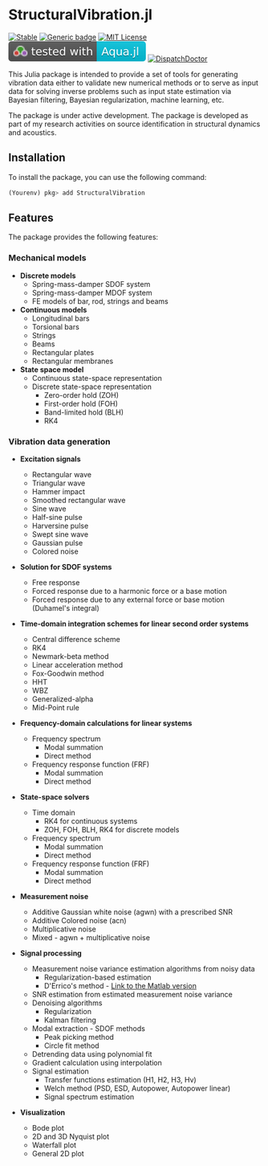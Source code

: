 # StructuralVibration.jl

[![Stable](https://img.shields.io/badge/docs-stable-blue.svg)](https://maucejo.github.io/StructuralVibration.jl/)
[![Generic badge](https://img.shields.io/badge/Version-0.1.0-cornflowerblue.svg)]()
[![MIT License](https://img.shields.io/badge/License-MIT-forestgreen)](https://github.com/maucejo/elsearticle/blob/main/LICENSE)
[![Aqua QA](https://raw.githubusercontent.com/JuliaTesting/Aqua.jl/master/badge.svg)](https://github.com/JuliaTesting/Aqua.jl)
[![DispatchDoctor](https://img.shields.io/badge/%F0%9F%A9%BA_tested_with-DispatchDoctor.jl-blue?labelColor=white)](https://github.com/MilesCranmer/DispatchDoctor.jl)

This Julia package is intended to provide a set of tools for generating vibration data either to validate new numerical methods or to serve as input data for solving inverse problems such as input state estimation via Bayesian filtering, Bayesian regularization, machine learning, etc.

The package is under active development. The package is developed as part of my research activities on source identification in structural dynamics and acoustics.

## Installation

To install the package, you can use the following command:

```julia
(Yourenv) pkg> add StructuralVibration
```

## Features

The package provides the following features:

### Mechanical models

- **Discrete models**
    - Spring-mass-damper SDOF system
    - Spring-mass-damper MDOF system
    - FE models of bar, rod, strings and beams
- **Continuous models**
    - Longitudinal bars
    - Torsional bars
    - Strings
    - Beams
    - Rectangular plates
    - Rectangular membranes
- **State space model**
    - Continuous state-space representation
    - Discrete state-space representation
        - Zero-order hold (ZOH)
        - First-order hold (FOH)
        - Band-limited hold (BLH)
        - RK4

### Vibration data generation

- **Excitation signals**
    - Rectangular wave
    - Triangular wave
    - Hammer impact
    - Smoothed rectangular wave
    - Sine wave
    - Half-sine pulse
    - Harversine pulse
    - Swept sine wave
    - Gaussian pulse
    - Colored noise

- **Solution for SDOF systems**
    - Free response
    - Forced response due to a harmonic force or a base motion
    - Forced response due to any external force or base motion (Duhamel's integral)

- **Time-domain integration schemes for linear second order systems**
    - Central difference scheme
    - RK4
    - Newmark-beta method
    - Linear acceleration method
    - Fox-Goodwin method
    - HHT
    - WBZ
    - Generalized-alpha
    - Mid-Point rule

- **Frequency-domain calculations for linear systems**
    - Frequency spectrum
        - Modal summation
        - Direct method
    - Frequency response function (FRF)
        - Modal summation
        - Direct method

- **State-space solvers**
    - Time domain
        - RK4 for continuous systems
        - ZOH, FOH, BLH, RK4 for discrete models
    - Frequency spectrum
        - Modal summation
        - Direct method
    - Frequency response function (FRF)
        - Modal summation
        - Direct method

- **Measurement noise**
    - Additive Gaussian white noise (agwn) with a prescribed SNR
    - Additive Colored noise (acn)
    - Multiplicative noise
    - Mixed - agwn + multiplicative noise

- **Signal processing**
    - Measurement noise variance estimation algorithms from noisy data
        - Regularization-based estimation
        - D'Errico's method  - [Link to the Matlab version](https://fr.mathworks.com/matlabcentral/fileexchange/16683-estimatenoise)
    - SNR estimation from estimated measurement noise variance
    - Denoising algorithms
        - Regularization
        - Kalman filtering
    - Modal extraction - SDOF methods
        - Peak picking method
        - Circle fit method
    - Detrending data using polynomial fit
    - Gradient calculation using interpolation
    - Signal estimation
        - Transfer functions estimation (H1, H2, H3, Hv)
        - Welch method (PSD, ESD, Autopower, Autopower linear)
        - Signal spectrum estimation

- **Visualization**
    - Bode plot
    - 2D and 3D Nyquist plot
    - Waterfall plot
    - General 2D plot